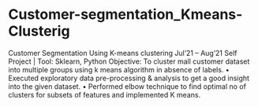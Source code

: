 # Customer-segmentation_Kmeans-Clusterig
Customer Segmentation Using K-means clustering Jul’21 – Aug’21
Self Project | Tool: Sklearn, Python
Objective: To cluster mall customer dataset into multiple groups using k means algorithm in absence of labels.
• Executed exploratory data pre-processing & analysis to get a good insight into the given dataset.
• Performed elbow technique to find optimal no of clusters for subsets of features and implemented K means.
